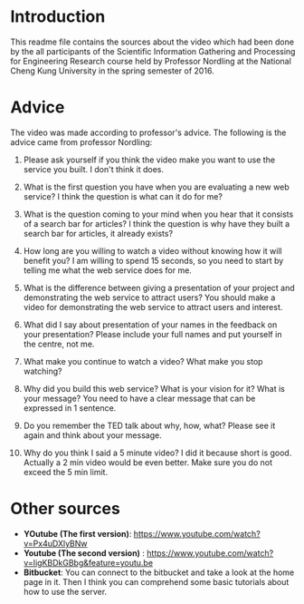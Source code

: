 ﻿# Introduction
This readme file contains the sources about the video which had been done by the all participants of the Scientific Information Gathering and Processing for Engineering Research course held by Professor Nordling at the National Cheng Kung University in the spring semester of 2016.

# Advice
The video was made according to professor's advice. The following is the advice came from professor Nordling:

1. Please ask yourself if you think the video make you want to use the service you built. I don't think it does.

2. What is the first question you have when you are evaluating a new web service? I think the question is what can it do for me?

3. What is the question coming to your mind when you hear that it consists of a search bar for articles? I think the question is why have they built a search bar for articles, it already exists?

4. How long are you willing to watch a video without knowing how it will benefit you? I am willing to spend 15 seconds, so you need to start by telling me what the web service does for me.

5. What is the difference between giving a presentation of your project and demonstrating the web service to attract users? You should make a video for demonstrating the web service to attract users and interest.

6. What did I say about presentation of your names in the feedback on your presentation? Please include your full names and put yourself in the centre, not me.

7. What make you continue to watch a video? What make you stop watching?

8. Why did you build this web service? What is your vision for it? What is your message? You need to have a clear message that can be expressed in 1 sentence.

9. Do you remember the TED talk about why, how, what? Please see it again and think about your message.

10. Why do you think I said a 5 minute video? I did it because short is good. Actually a 2 min video would be even better. Make sure you do not exceed the 5 min limit.

# Other sources
- __YOutube (The first version)__: https://www.youtube.com/watch?v=Px4uDXlyBNw
- __Youtube (The second version)__ : https://www.youtube.com/watch?v=IigKBDkGBbg&feature=youtu.be
- __Bitbucket__: You can connect to the bitbucket and take a look at the home page in it. Then I think you can comprehend some basic tutorials about how to use the server.